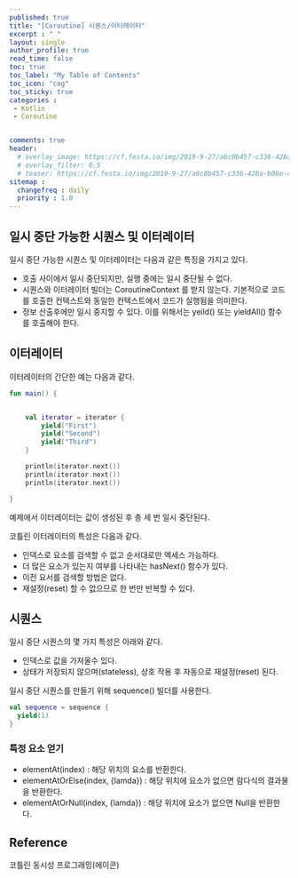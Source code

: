 ```yaml
---
published: true
title: "[Coroutine] 시퀀스/이터레이터"
excerpt : " "
layout: single
author_profile: true
read_time: false
toc: true
toc_label: "My Table of Contents"
toc_icon: "cog"
toc_sticky: true
categories :
 - Kotlin
 - Coroutine


comments: true
header:
  # overlay_image: https://cf.festa.io/img/2019-9-27/a6c0b457-c336-42ba-b06e-462de90ada91.jpg
  # overlay_filter: 0.5
  # teaser: https://cf.festa.io/img/2019-9-27/a6c0b457-c336-42ba-b06e-462de90ada91.jpg
sitemap :
  changefreq : daily
  priority : 1.0
---
```


## 일시 중단 가능한 시퀀스 및 이터레이터

일시 중단 가능한 시퀀스 및 이터레이터는 다음과 같은 특징을 가지고 있다.

- 호출 사이에서 일시 중단되지만, 실행 중에는 일시 중단될 수 없다.
- 시퀀스와 이터레이터 빌더는 CoroutineContext 를 받지 않는다. 기본적으로 코드를 호출한 컨텍스트와 동일한 컨텍스트에서 코드가 실행됨을 의미한다.
- 정보 산출후에만 일시 중지할 수 있다. 이를 위해서는 yeild() 또는 yieldAll() 함수를 호출해야 한다.

## 이터레이터

이터레이터의 간단한 예는 다음과 같다.

~~~kotlin
fun main() {


    val iterator = iterator {
        yield("First")
        yield("Second")
        yield("Third")
    }

    println(iterator.next())
    println(iterator.next())
    println(iterator.next())

}
~~~

예제에서 이터레이터는 값이 생성된 후 총 세 번 일시 중단된다.

코틀린 이터레이터의 특성은 다음과 같다.

- 인덱스로 요소를 검색할 수 없고 순서대로만 엑세스 가능하다.
- 더 많은 요소가 있는지 여부를 나타내는 hasNext() 함수가 있다.
- 이전 요서를 검색할 방법은 없다.
- 재설정(reset) 할 수 없으므로 한 번만 반복할 수 있다.

## 시퀀스

일시 중단 시퀀스의 몇 가지 특성은 아래와 같다.

- 인덱스로 값을 가져올수 있다.
- 상태가 저장되지 않으며(stateless), 상호 작용 후 자동으로 재설정(reset) 된다.

일시 중단 시퀀스를 만들기 위해 sequence() 빌더를 사용한다.

~~~kotlin
val sequence = sequence {
  yield(1)
}
~~~

### 특정 요소 얻기

- elementAt(index) : 해당 위치의 요소를 반환한다.
- elementAtOrElse(index, {lamda}) : 해당 위치에 요소가 없으면 람다식의 결과물을 반환한다.
- elementAtOrNull(index, {lamda}) : 해당 위치에 요소가 없으면 Null을 반환한다.

## Reference

코틀린 동시성 프로그래밍(에이콘)